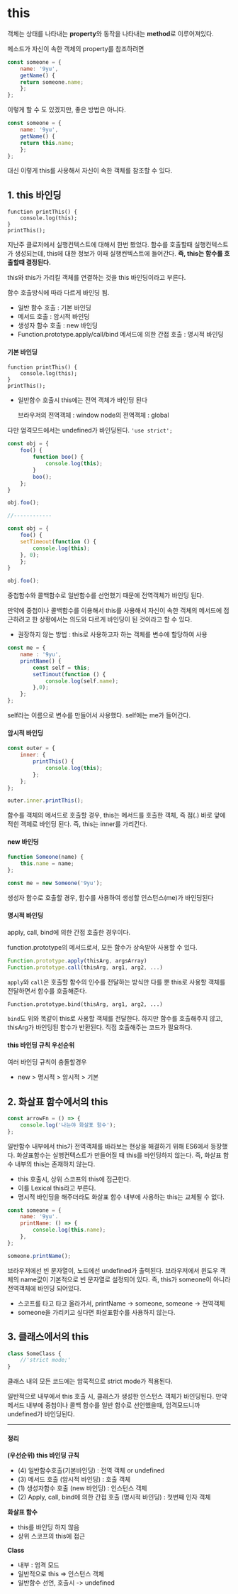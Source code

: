 # this

객체는 상태를 나타내는 **property**와 동작을 나타내는 **method**로 이루어져있다.

메소드가 자신이 속한 객체의 property를 참조하려면

```javascript
const someone = {
	name: '9yu',
	getName() {
	return someone.name;
	};
};
```

이렇게 할 수 도 있겠지만, 좋은 방법은 아니다.

```javascript
const someone = {
	name: '9yu',
	getName() {
	return this.name;
	};
};
```

대신 이렇게 this를 사용해서 자신이 속한 객체를 참조할 수 있다.



## 1. this 바인딩

```
function printThis() {
	console.log(this);
}
printThis();
```

지난주 클로저에서 실행컨텍스트에 대해서 한번 봤었다. 함수를 호출할때 실행컨텍스트가 생성되는데, this에 대한 정보가 이때 실행컨텍스트에 들어간다. **즉, this는 함수를 호출할때 결정된다.**

this와 this가 가리킬 객체를 연결하는 것을 this 바인딩이라고 부른다.

함수 호출방식에 따라 다르게 바인딩 됨.

- 일반 함수 호출 : 기본 바인딩
- 메서드 호출 : 암시적 바인딩
- 생성자 함수 호출 : new 바인딩
- Function.prototype.apply/call/bind 메서드에 의한 간접 호출 : 명시적 바인딩



#### 기본 바인딩
```
function printThis() {
	console.log(this);
}
printThis();
```

- 일반함수 호출시 this에는 전역 객체가 바인딩 된다

  브라우저의 전역객체 : window
  node의 전역객체 : global

다만 엄격모드에서는 undefined가 바인딩된다. `'use strict';` 



```javascript
const obj = {
	foo() {
		function boo() {
			console.log(this);
		}
		boo();
	};
}

obj.foo();

//------------

const obj = {
	foo() {
	setTimeout(function () {
		console.log(this);
	}, 0);
	};
}

obj.foo();
```

중첩함수와 콜백함수로 일반함수를 선언했기 때문에 전역객체가 바인딩 된다.

만약에 중첩이나 콜백함수를 이용해서 this를 사용해서 자신이 속한 객체의 메서드에 접근하려고 한 상황에서는 의도와 다르게 바인딩이 된 것이라고 할 수 있다.



- 권장하지 않는 방법 : this로 사용하고자 하는 객체를 변수에 할당하여 사용

```javascript
const me = {
	name : '9yu',
	printName() {
		const self = this;
		setTimout(function () {
			console.log(self.name);
		},0);
	};
};
```

self라는 이름으로 변수를 만들어서 사용했다. self에는 me가 들어간다.



#### 암시적 바인딩

```javascript
const outer = {
	inner: {
		printThis() {
			console.log(this);
		};
	};
};

outer.inner.printThis();
```

함수를 객체의 메서드로 호출할 경우, this는 메서드를 호출한 객체, 즉 점(.) 바로 앞에 적힌 객체로 바인딩 된다. 즉, this는 inner를 가리킨다.



#### new 바인딩

```javascript
function Someone(name) {
	this.name = name;
};

const me = new Someone('9yu');
```

생성자 함수로 호출할 경우, 함수를 사용하여 생성할 인스턴스(me)가 바인딩된다



#### 명시적 바인딩

apply, call, bind에 의한 간접 호출한 경우이다.

function.prototype의 메서드로서, 모든 함수가 상속받아 사용할 수 있다.

```javascript
Function.prototype.apply(thisArg, argsArray)
Function.prototype.call(thisArg, arg1, arg2, ...)
```

`apply`와 `call`은 호출할 함수의 인수를 전달하는 방식만 다를 뿐 this로 사용할 객체를 전달하면서 함수를 호출해준다.



`Function.prototype.bind(thisArg, arg1, arg2, ...)`

`bind`도 위와 똑같이 this로 사용할 객체를 전달한다. 하지만 함수를 호출해주지 않고, thisArg가 바인딩된 함수가 반환된다. 직접 호출해주는 코드가 필요하다.



#### this 바인딩 규칙 우선순위

여러 바인딩 규칙이 충돌할경우

- new > 명시적 > 암시적 > 기본



## 2. 화살표 함수에서의 this

```javascript
const arrowFn = () => {
	console.log('나는야 화살표 함수');
};
```

일반함수 내부에서 this가 전역객체를 바라보는 현상을 해결하기 위해 ES6에서 등장했다. 화살표함수는 실행컨텍스트가 만들어질 때 this를 바인딩하지 않는다. 즉, 화살표 함수 내부의 this는 존재하지 않는다.

- this 호출시, 상위 스코프의 this에 접근한다.
- 이를 Lexical this라고 부른다.
- 명시적 바인딩을 해주더라도 화살표 함수 내부에 사용하는 this는 교체될 수 없다.



```javascript
const someone = {
	name: '9yu'.
	printName: () => {
		console.log(this.name);
	},
};

someone.printName();
```

브라우저에선 빈 문자열이, 노드에선 undefined가 출력된다. 브라우저에서 윈도우 객체의 name값이 기본적으로 빈 문자열로 설정되어 있다. 즉, this가 someone이 아니라 전역객체에 바인딩 되어있다.

- 스코프를 타고 타고 올라가서, printName -> someone, someone -> 전역객체
- someone을 가리키고 싶다면 화살표함수를 사용하지 않는다.



## 3. 클래스에서의 this

```javascript
class SomeClass {
	//'strict mode;'
}
```

클래스 내의 모든 코드에는 암묵적으로 strict mode가 적용된다.

일반적으로 내부에서 this 호출 시, 클래스가 생성한 인스턴스 객체가 바인딩된다. 만약 메서드 내부에 중첩이나 콜백 함수를 일반 함수로 선언했을때, 엄격모드니까 undefined가 바인딩된다.



---



#### 정리

**(우선순위) this 바인딩 규칙**

- (4) 일반함수호출(기본바인딩) : 전역 객체 or undefined
- (3) 메서드 호출 (암시적 바인딩) : 호출 객체 
- (1) 생성자함수 호출 (new 바인딩) : 인스턴스 객체
- (2) Apply, call, bind에 의한 간접 호출 (명시적 바인딩) : 첫번째 인자 객체

**화살표 함수**

- this를 바인딩 하지 않음
- 상위 스코프의 this에 접근

**Class**

- 내부 : 엄격 모드
- 일반적으로 this => 인스턴스 객체
- 일반함수 선언, 호출시 -> undefined

